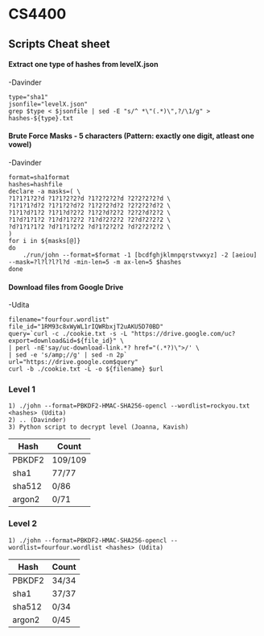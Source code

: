 # CS4400
## Scripts Cheat sheet
#### Extract one type of hashes from levelX.json
-Davinder
```
type="sha1"
jsonfile="levelX.json"
grep $type < $jsonfile | sed -E "s/^ *\"(.*)\",?/\1/g" > hashes-${type}.txt
```
#### Brute Force Masks - 5 characters (Pattern: exactly one digit, atleast one vowel)
-Davinder
```
format=sha1format
hashes=hashfile
declare -a masks=( \
?1?1?1?2?d ?1?1?2?2?d ?1?2?2?2?d ?2?2?2?2?d \
?1?1?1?d?2 ?1?1?2?d?2 ?1?2?2?d?2 ?2?2?2?d?2 \
?1?1?d?1?2 ?1?1?d?2?2 ?1?2?d?2?2 ?2?2?d?2?2 \
?1?d?1?1?2 ?1?d?1?2?2 ?1?d?2?2?2 ?2?d?2?2?2 \
?d?1?1?1?2 ?d?1?1?2?2 ?d?1?2?2?2 ?d?2?2?2?2 \
)
for i in ${masks[@]}
do
    ./run/john --format=$format -1 [bcdfghjklmnpqrstvwxyz] -2 [aeiou] --mask=?l?l?l?l?d -min-len=5 -m ax-len=5 $hashes
done
```

#### Download files from Google Drive
-Udita
```
filename="fourfour.wordlist"
file_id="1RM93c8xWyWL1rIQWRbxjT2uAKU5D70BD"
query=`curl -c ./cookie.txt -s -L "https://drive.google.com/uc?export=download&id=${file_id}" \
| perl -nE'say/uc-download-link.*? href="(.*?)\">/' \
| sed -e 's/amp;//g' | sed -n 2p`
url="https://drive.google.com$query"
curl -b ./cookie.txt -L -o ${filename} $url
```
### Level 1 
```
1) ./john --format=PBKDF2-HMAC-SHA256-opencl --wordlist=rockyou.txt <hashes> (Udita)
2) .. (Davinder) 
3) Python script to decrypt level (Joanna, Kavish)
```
| Hash | Count |
| --- | --- |
| PBKDF2 | 109/109 |
| sha1 | 77/77 |
| sha512 | 0/86 |
| argon2 | 0/71 |

### Level 2 
```
1) ./john --format=PBKDF2-HMAC-SHA256-opencl --wordlist=fourfour.wordlist <hashes> (Udita)
```
| Hash | Count |
| --- | --- |
| PBKDF2 | 34/34 |
| sha1 | 37/37 |
| sha512 | 0/34 |
| argon2 | 0/45 |
